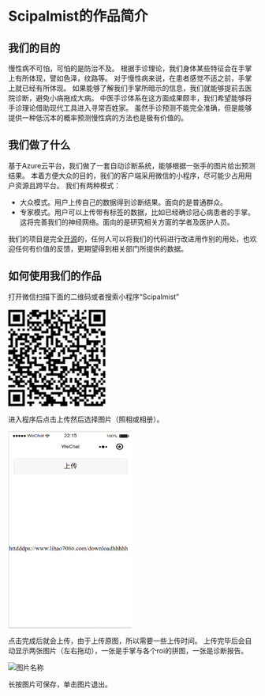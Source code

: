 Scipalmist的作品简介
===================

## 我们的目的 ##
慢性病不可怕，可怕的是防治不及。
根据手诊理论，我们身体某些特征会在手掌上有所体现，譬如色泽，纹路等。
对于慢性病来说，在患者感觉不适之前，手掌上就已经有所体现。
如果能够了解我们手掌所暗示的信息，我们就能够提前去医院诊断，避免小病拖成大病。
中医手诊体系在这方面成果颇丰，我们希望能够将手诊理论借助现代工具进入寻常百姓家。
虽然手诊预测不能完全准确，但是能够提供一种低沉本的概率预测慢性病的方法也是极有价值的。

## 我们做了什么 ##
基于Azure云平台，我们做了一套自动诊断系统，能够根据一张手的图片给出预测结果。
本着方便大众的目的，我们的客户端采用微信的小程序，尽可能少占用用户资源且跨平台。
我们有两种模式：
* 大众模式。用户上传自己的数据得到诊断结果。面向的是普通群众。
* 专家模式。用户可以上传带有标签的数据，比如已经确诊冠心病患者的手掌。这将完善我们的神经网络。面向的是研究相关方面的学者及医护人员。

我们的项目是完全[开源](https://github.com/KiyomiHan/palm_dealing)的，任何人可以将我们的代码进行改进用作别的用处，也欢迎任何有价值的反馈，更期望得到相关部门所提供的数据。

## 如何使用我们的作品 ##

打开微信扫描下面的二维码或者搜索小程序“Scipalmist”

<img src="readme_static/2dcode.png" width = "200" height = "200" alt="图片名称" align=center />

进入程序后点击上传然后选择图片（照相或相册）。

<img src="readme_static/ui.png" width = "250" height = "400" alt="图片名称" align=center />

点击完成后就会上传，由于上传原图，所以需要一些上传时间。
上传完毕后会自动显示两张图片（左右拖动），一张是手掌与各个roi的拼图，一张是诊断报告。

<img src="readme_static/hand.jpg" width = "700" height = "500" alt="图片名称" align=center />

长按图片可保存，单击图片退出。

